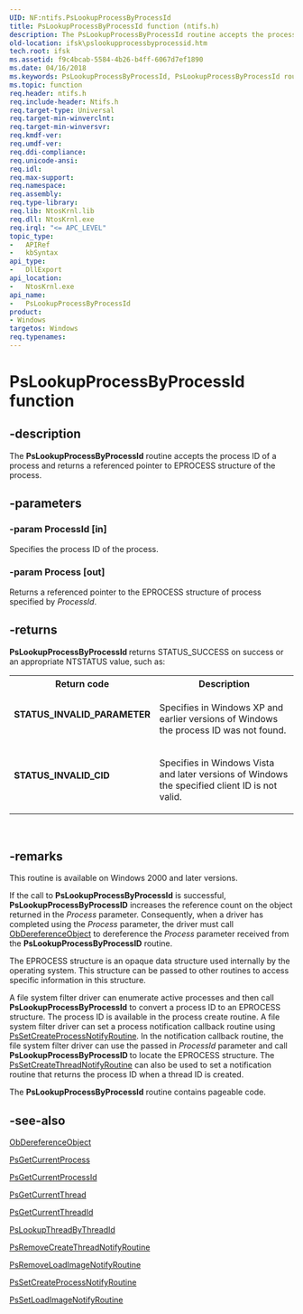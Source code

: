 ```yaml
---
UID: NF:ntifs.PsLookupProcessByProcessId
title: PsLookupProcessByProcessId function (ntifs.h)
description: The PsLookupProcessByProcessId routine accepts the process ID of a process and returns a referenced pointer to EPROCESS structure of the process.
old-location: ifsk\pslookupprocessbyprocessid.htm
tech.root: ifsk
ms.assetid: f9c4bcab-5584-4b26-b4ff-6067d7ef1890
ms.date: 04/16/2018
ms.keywords: PsLookupProcessByProcessId, PsLookupProcessByProcessId routine [Installable File System Drivers], ifsk.pslookupprocessbyprocessid, ntifs/PsLookupProcessByProcessId, psref_809b3ca8-eb8a-4ee0-9d74-b33b10664834.xml
ms.topic: function
req.header: ntifs.h
req.include-header: Ntifs.h
req.target-type: Universal
req.target-min-winverclnt: 
req.target-min-winversvr: 
req.kmdf-ver: 
req.umdf-ver: 
req.ddi-compliance: 
req.unicode-ansi: 
req.idl: 
req.max-support: 
req.namespace: 
req.assembly: 
req.type-library: 
req.lib: NtosKrnl.lib
req.dll: NtosKrnl.exe
req.irql: "<= APC_LEVEL"
topic_type:
-	APIRef
-	kbSyntax
api_type:
-	DllExport
api_location:
-	NtosKrnl.exe
api_name:
-	PsLookupProcessByProcessId
product:
- Windows
targetos: Windows
req.typenames: 
---
```


# PsLookupProcessByProcessId function


## -description


The <b>PsLookupProcessByProcessId</b> routine accepts the process ID of a process and returns a referenced pointer to EPROCESS structure of the process.


## -parameters




### -param ProcessId [in]

Specifies the process ID of the process.


### -param Process [out]

Returns a referenced pointer to the EPROCESS structure of process specified by <i>ProcessId</i>.


## -returns



<b>PsLookupProcessByProcessId </b>returns STATUS_SUCCESS on success or an appropriate NTSTATUS value, such as: 

<table>
<tr>
<th>Return code</th>
<th>Description</th>
</tr>
<tr>
<td width="40%">
<dl>
<dt><b>STATUS_INVALID_PARAMETER</b></dt>
</dl>
</td>
<td width="60%">
  
Specifies in Windows XP and earlier versions of Windows the process ID was not found.

</td>
</tr>
<tr>
<td width="40%">
<dl>
<dt><b>STATUS_INVALID_CID</b></dt>
</dl>
</td>
<td width="60%">

Specifies in Windows Vista and later versions of Windows the specified client ID is not valid.
  
</td>
</tr>


</table>
 




## -remarks



This routine is available on Windows 2000 and later versions. 

If the call to <b>PsLookupProcessByProcessId</b> is successful, <b>PsLookupProcessByProcessID</b> increases the reference count on the object returned in the <i>Process</i> parameter. Consequently, when a driver has completed using the <i>Process</i> parameter, the driver must call <a href="https://msdn.microsoft.com/library/windows/hardware/ff557724">ObDereferenceObject</a> to dereference the <i>Process</i> parameter received from the <b>PsLookupProcessByProcessID</b> routine. 

The EPROCESS structure is an opaque data structure used internally by the operating system. This structure can be passed to other routines to access specific information in this structure.

A file system filter driver can enumerate active processes and then call <b>PsLookupProcessByProcessId</b> to convert a process ID to an EPROCESS structure. The process ID is available in the process create routine. A file system filter driver can set a process notification callback routine using <a href="https://msdn.microsoft.com/library/windows/hardware/ff559951">PsSetCreateProcessNotifyRoutine</a>. In the notification callback routine, the file system filter driver can use the passed in <i>ProcessId</i> parameter and call <b>PsLookupProcessByProcessID </b>to locate the EPROCESS structure. The <a href="https://msdn.microsoft.com/library/windows/hardware/ff559954">PsSetCreateThreadNotifyRoutine</a> can also be used to set a notification routine that returns the process ID when a thread ID is created.

The <b>PsLookupProcessByProcessId</b> routine contains pageable code. 




## -see-also




<a href="https://msdn.microsoft.com/library/windows/hardware/ff557724">ObDereferenceObject</a>



[PsGetCurrentProcess](https://docs.microsoft.com/windows-hardware/drivers/kernel/mm-bad-pointer)



<a href="https://msdn.microsoft.com/library/windows/hardware/ff559935">PsGetCurrentProcessId</a>



<a href="https://msdn.microsoft.com/library/windows/hardware/ff559936">PsGetCurrentThread</a>



<a href="https://msdn.microsoft.com/library/windows/hardware/ff559937">PsGetCurrentThreadId</a>



<a href="https://msdn.microsoft.com/library/windows/hardware/ff551925">PsLookupThreadByThreadId</a>



<a href="https://msdn.microsoft.com/library/windows/hardware/ff559947">PsRemoveCreateThreadNotifyRoutine</a>



<a href="https://msdn.microsoft.com/library/windows/hardware/ff559949">PsRemoveLoadImageNotifyRoutine</a>



<a href="https://msdn.microsoft.com/library/windows/hardware/ff559951">PsSetCreateProcessNotifyRoutine</a>



<a href="https://msdn.microsoft.com/library/windows/hardware/ff559957">PsSetLoadImageNotifyRoutine</a>
 

 

